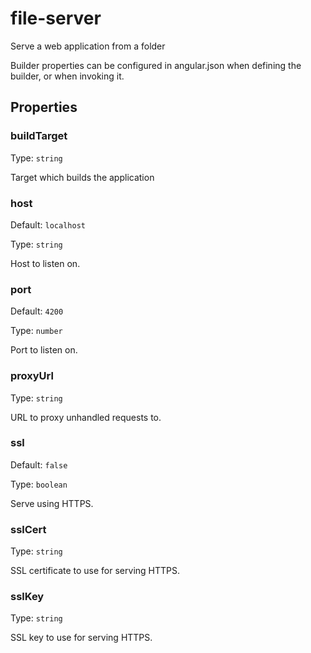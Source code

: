 # file-server

Serve a web application from a folder

Builder properties can be configured in angular.json when defining the builder, or when invoking it.

## Properties

### buildTarget

Type: `string`

Target which builds the application

### host

Default: `localhost`

Type: `string`

Host to listen on.

### port

Default: `4200`

Type: `number`

Port to listen on.

### proxyUrl

Type: `string`

URL to proxy unhandled requests to.

### ssl

Default: `false`

Type: `boolean`

Serve using HTTPS.

### sslCert

Type: `string`

SSL certificate to use for serving HTTPS.

### sslKey

Type: `string`

SSL key to use for serving HTTPS.
